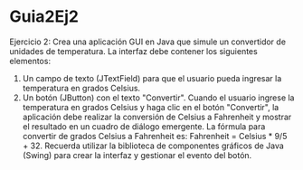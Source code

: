 # Guia2Ej2

Ejercicio 2:
Crea una aplicación GUI en Java que simule un convertidor de unidades de temperatura. La interfaz debe contener
 los siguientes elementos:
1. Un campo de texto (JTextField) para que el usuario pueda ingresar la temperatura en grados Celsius.
2. Un botón (JButton) con el texto "Convertir".
Cuando el usuario ingrese la temperatura en grados Celsius y haga clic en el botón "Convertir", la aplicación
 debe realizar la conversión de Celsius a Fahrenheit y mostrar el resultado en un cuadro de diálogo emergente.
La fórmula para convertir de grados Celsius a Fahrenheit es: Fahrenheit = Celsius * 9/5 + 32.
Recuerda utilizar la biblioteca de componentes gráficos de Java (Swing) para crear la interfaz y gestionar el
 evento del botón.